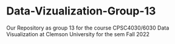 # Data-Vizualization-Group-13
Our Repository as group 13 for the course CPSC4030/6030 Data Visualization at Clemson University for the sem Fall 2022
